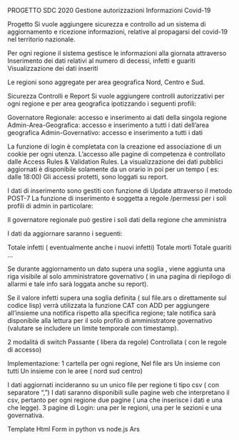 PROGETTO SDC 2020 
Gestione autorizzazioni Informazioni Covid-19


Progetto
Si vuole aggiungere sicurezza e controllo ad un sistema di aggiornamento e  ricezione informazioni, relative al propagarsi del covid-19 nel territorio nazionale.

Per ogni regione il sistema gestisce le  informazioni alla giornata attraverso 
Inserimento dei dati relativi al numero di decessi, infetti e guariti
Visualizzazione dei dati inseriti


Le regioni sono aggregate per area geografica Nord, Centro e Sud.



Sicurezza Controlli e Report
Si vuole aggiungere controlli autorizzativi per ogni regione e per area geografica ipotizzando i seguenti profili:

Governatore Regionale: accesso e inserimento ai dati della singola regione
Admin-Area-Geografica: accesso e inserimento a tutti i dati dell’area geografica
Admin-Governativo: accesso e inserimento a tutti i dati

La funzione di  login è completata con la creazione ed associazione di un cookie per ogni utenza.
L’accesso alle pagine di competenza è controllato dalle  Access Rules & Validation Rules.
La visualizzazione dei dati pubblici aggiornati  è disponibile solamente da un orario in poi per un tempo ( es: dalle 18:00)
Gli accessi protetti, sono loggati su report.

I dati di inserimento sono gestiti con funzione di Update attraverso il metodo POST-7
La funzione di inserimento è soggetta a regole /permessi per i soli profili di admin in particolare:

Il governatore regionale può gestire i soli dati della regione che amministra


I dati da aggiornare saranno i seguenti:


Totale infetti 
( eventualmente anche i nuovi infetti)
Totale morti
Totale guariti
...


Se durante aggiornamento un dato supera una soglia , viene aggiunta una riga visibile al solo amministratore governativo ( in una pagina di riepilogo di allarmi  e tale info sarà loggata anche su report).

Se il valore infetti supera una soglia definita ( sul file.ars o direttamente sul codice lisp) verrà utilizzata la funzione CAT con ADD per aggiungere all’insieme una notifica rispetto alla specifica regione; tale notifica sarà disponibile alla lettura per il solo profilo di amministratore governativo (valutare se includere un limite temporale con timestamp).

2 modalità di switch
Passante ( libera da regole)
Controllata ( con le regole di accesso)


 
Implementazione: 
1 cartella per ogni regione, 
Nel file ars 
Un insieme con tutti
Un insieme con le aree ( nord sud centro)

I dati aggiornati incideranno su un unico file per regione ti tipo csv ( con separatore “,”)
I dati saranno disponibili sulle pagine web che interpretano il csv, pertanto per ogni regione due pagine ( una che inserisce i dati e una che legge). 
3 pagine di Login: una per le regioni, una per le sezioni e una governativa.

Template Html 
Form in python vs node.js
Ars
